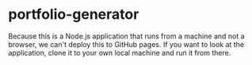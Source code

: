 # portfolio-generator

Because this is a Node.js application that runs from a machine and not a browser, we can't deploy this to GitHub pages. If you want to look at the application, clone it to your own local machine and run it from there.
